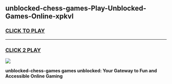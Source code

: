 
## unblocked-chess-games-Play-Unblocked-Games-Online-xpkvl
<h3>
<a href="https://premium76.site?title=unblocked-chess-games&ref=24A">CLICK TO PLAY</a></h3>
<hr>

<h3>
<a href="https://premium76.site?title=unblocked-chess-games&ref=24A">CLICK 2 PLAY</a>
  
</h3>

<a href="https://premium76.site?title=unblocked-chess-games&ref=24A"><img src="https://clearcache.store/games.png"></a>


**unblocked-chess-games games unblocked: Your Gateway to Fun and Accessible Online Gaming**
